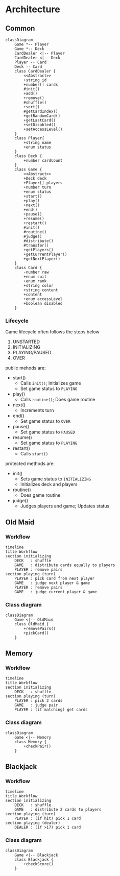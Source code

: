 # Architecture

## Common

```mermaid
classDiagram
    Game *-- Player
    Game *-- Deck
    CardDealer <|-- Player
    CardDealer <|-- Deck
    Player -- Card
    Deck -- Card
    class CardDealer {
        <<Abstract>>
        +string id
        +number[] cards
        #init()
        +add()
        +remove()
        #shuffle()
        +sort()
        #getCardIndex()
        +getRandomCard()
        +getLastCard()
        +setDisabled()
        +setAccessLevel()
    }
    class Player{
        +string name
        +enum status
    }
    class Deck {
        +number cardCount
    }
    class Game {
        <<Abstract>>
        +Deck deck
        +Player[] players
        +number turn
        +enum status
        +start()
        +play()
        +next()
        +end()
        +pause()
        +resume()
        +restart()
        #init()
        #routine()
        #judge()
        #distribute()
        #transfer()
        +getPlayers()
        +getCurrentPlayer()
        +getNextPlayer()
    }
    class Card {
        -number raw
        +enum suit
        +enum rank
        +string color
        +string content
        +content
        +enum accessLevel
        +boolean disabled
    }
```

### Lifecycle

Game lifecycle often follows the steps below

1. UNSTARTED
2. INITIALIZING
3. PLAYING/PAUSED
4. OVER

public mehods are:

- start()
  - Calls `init()`; Initializes game
  - Set game status to `PLAYING`
- play()
  - Calls `routine()`; Does game routine
- next()
  - Increments turn
- end()
  - Set game status to `OVER`
- pause()
  - Set game status to `PAUSED`
- resume()
  - Set game status to `PLAYING`
- restart()
  - Calls `start()`

protected methods are:

- init()
  - Sets game status to `INITIALIZING`
  - Initializes deck and players
- routine()
  - Does game routine
- judge()
  - Judges players and game; Updates status

## Old Maid

### Workflow

```mermaid
timeline
title Workflow
section initializing
    DECK   : shuffle
    GAME   : distribute cards equally to players
    PLAYER : remove pairs
section playing (turn)
    PLAYER : pick card from next player
    GAME   : judge next player & game
    PLAYER : remove pairs
    GAME   : judge current player & game
```

### Class diagram

```mermaid
classDiagram
    Game <|-- OldMaid
    class OldMaid {
        +removePairs()
        +pickCard()
    }
```

## Memory

### Workflow

```mermaid
timeline
title Workflow
section initializing
    DECK   : shuffle
section playing (turn)
    PLAYER : pick 2 cards
    GAME   : judge pair
    PLAYER : (if matching) get cards
```

### Class diagram

```mermaid
classDiagram
    Game <|-- Memory
    class Memory {
        +checkPair()
    }
```

## Blackjack

### Workflow

```mermaid
timeline
title Workflow
section initializing
    DECK   : shuffle
    GAME   : distribute 2 cards to players
section playing (turn)
    PLAYER : (if hit) pick 1 card
section playing (dealer)
    DEALER : (if >17) pick 1 card
```

### Class diagram

```mermaid
classDiagram
    Game <|-- Blackjack
    class Blackjack {
        +checkScore()
    }
```
